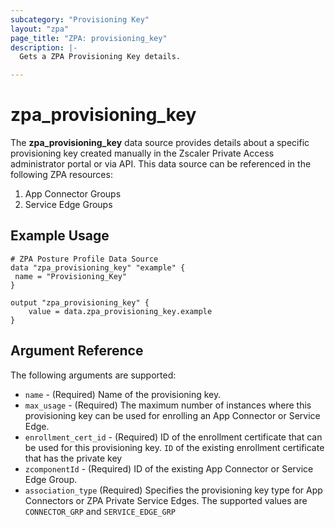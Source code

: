 ```yaml
---
subcategory: "Provisioning Key"
layout: "zpa"
page_title: "ZPA: provisioning_key"
description: |-
  Gets a ZPA Provisioning Key details.

---
```


# zpa_provisioning_key

The **zpa_provisioning_key** data source provides details about a specific provisioning key created manually in the Zscaler Private Access administrator portal or via API.
This data source can be referenced in the following ZPA resources:

1. App Connector Groups
2. Service Edge Groups

## Example Usage

```hcl
# ZPA Posture Profile Data Source
data "zpa_provisioning_key" "example" {
 name = "Provisioning_Key"
}

output "zpa_provisioning_key" {
    value = data.zpa_provisioning_key.example
}
```

## Argument Reference

The following arguments are supported:

* `name` - (Required) Name of the provisioning key.
* `max_usage` - (Required) The maximum number of instances where this provisioning key can be used for enrolling an App Connector or Service Edge.
* `enrollment_cert_id` - (Required) ID of the enrollment certificate that can be used for this provisioning key. `ID` of the existing enrollment certificate that has the private key
* `zcomponentId` - (Required) ID of the existing App Connector or Service Edge Group.
* `association_type` (Required) Specifies the provisioning key type for App Connectors or ZPA Private Service Edges. The supported values are `CONNECTOR_GRP` and `SERVICE_EDGE_GRP`

